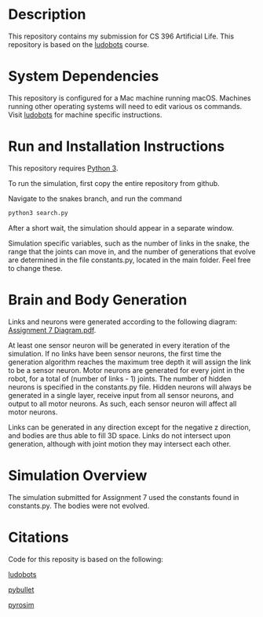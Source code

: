 # Description

This repository contains my submission for CS 396 Artificial Life. This repository is based on the [ludobots](https://www.reddit.com/r/ludobots/) course.

# System Dependencies
This repository is configured for a Mac machine running macOS. Machines running other operating systems will need to edit various os commands. Visit [ludobots](https://www.reddit.com/r/ludobots/) for machine specific instructions.

# Run and Installation Instructions
This repository requires [Python 3](https://www.python.org/downloads/). 

To run the simulation, first copy the entire repository from github. 

Navigate to the snakes branch, and run the command
```bash 
python3 search.py
```
After a short wait, the simulation should appear in a separate window.

Simulation specific variables, such as the number of links in the snake, the range that the joints can move in, and the number of generations that evolve are determined in the file constants.py, located in the main folder. Feel free to change these.

# Brain and Body Generation
Links and neurons were generated according to the following diagram: [Assignment 7 Diagram.pdf](https://github.com/JustinAronson/artificial-life/files/10789815/Assignment.7.Diagram.pdf). 

At least one sensor neuron will be generated in every iteration of the simulation. If no links have been sensor neurons, the first time the generation algorithm reaches the maximum tree depth it will assign the link to be a sensor neuron. Motor neurons are generated for every joint in the robot, for a total of (number of links - 1) joints. The number of hidden neurons is specified in the constants.py file. Hidden neurons will always be generated in a single layer, receive input from all sensor neurons, and output to all motor neurons. As such, each sensor neuron will affect all motor neurons.

Links can be generated in any direction except for the negative z direction, and bodies are thus able to fill 3D space. Links do not intersect upon generation, although with joint motion they may intersect each other.

# Simulation Overview
The simulation submitted for Assignment 7 used the constants found in constants.py. The bodies were not evolved.

# Citations
Code for this reposity is based on the following:

[ludobots](https://www.reddit.com/r/ludobots/)

[pybullet](https://pybullet.org/wordpress/)

[pyrosim](https://github.com/ccappelle/pyrosim)
